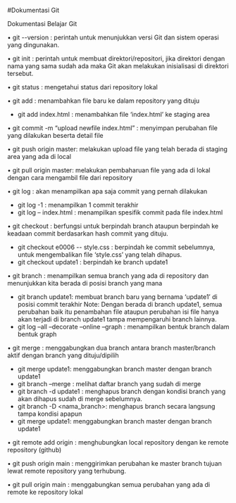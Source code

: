 #Dokumentasi Git

Dokumentasi Belajar Git

•	git --version : perintah untuk menunjukkan versi Git dan sistem operasi yang dingunakan.

•	git init : perintah untuk membuat direktori/repositori, jika direktori dengan nama yang sama sudah ada maka Git akan melakukan inisialisasi di direktori tersebut.

•	git status : mengetahui status dari repository lokal

•	git add : menambahkan file baru ke dalam repository yang dituju
- git add index.html : menambahkan file ‘index.html’ ke staging area

•	git commit -m “upload newfile index.html” : menyimpan perubahan file yang dilakukan beserta detail file

•	git push origin master: melakukan upload file yang telah berada di staging area yang ada di local

•	git pull origin master: melakukan pembaharuan file yang ada di lokal dengan cara mengambil file dari repository

•	git log : akan menampilkan apa saja commit yang pernah dilakukan
- git log -1 : menampilkan 1 commit terakhir
- git log – index.html : menampilkan spesifik commit pada file index.html

•	git checkout : berfungsi untuk berpindah branch ataupun berpindah ke keadaan commit berdasarkan hash commit yang dituju.
- git checkout e0006  -- style.css : berpindah ke commit sebelumnya, untuk mengembalikan file ‘style.css’ yang telah dihapus.
- git checkout update1 : berpindah ke branch update1

•	git branch : menampilkan semua branch yang ada di repository dan menunjukkan kita berada di posisi branch yang mana
- git branch update1: membuat branch baru yang bernama ‘update1’ di posisi commit terakhir
Note: Dengan berada di branch update1, semua perubahan baik itu penambahan file ataupun perubahan isi file hanya akan terjadi di branch update1 tampa mempengaruhi branch lainnya.
- git log –all –decorate –online –graph : menampilkan bentuk branch dalam bentuk graph 

•	git merge : menggabungkan dua branch antara branch master/branch aktif dengan branch yang dituju/dipilih
- git merge update1: menggabungkan branch master dengan branch update1
- git branch –merge : melihat daftar branch yang sudah di merge
- git branch -d update1 : menghapus branch dengan kondisi branch yang akan dihapus sudah di merge sebelumnya. 
- git branch -D <nama_branch>: menghapus branch secara langsung tampa kondisi apapun
- git merge update1: menggabungkan branch master dengan branch update1

•	git remote add origin : menghubungkan local repository dengan ke remote repository (github)

•	git push origin main : menggirimkan perubahan ke master branch tujuan lewat remote repository yang terhubung.

•	git pull origin main : menggabungkan semua perubahan yang ada di remote ke repository lokal
	





